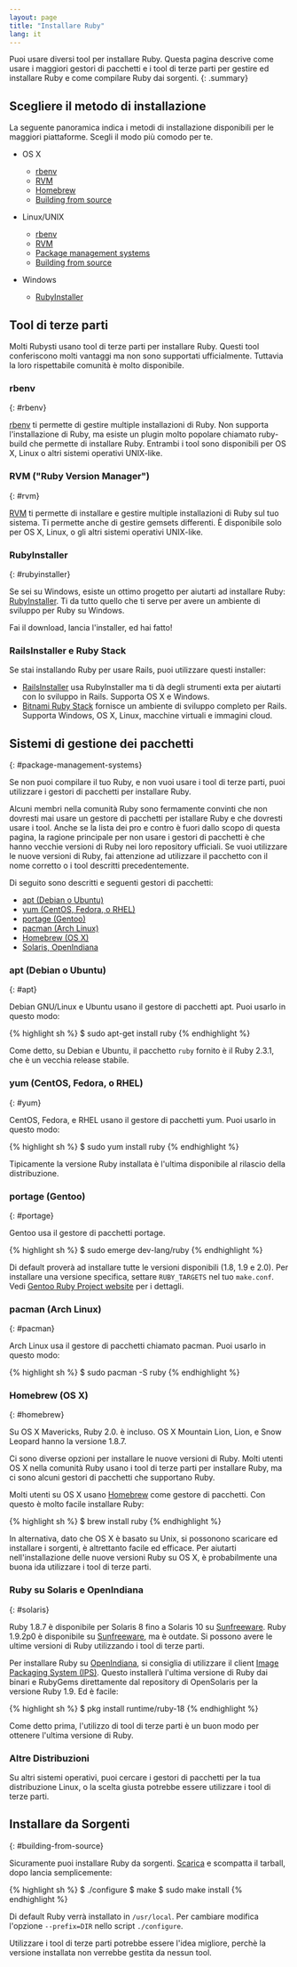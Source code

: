 ```yaml
---
layout: page
title: "Installare Ruby"
lang: it
---
```


Puoi usare diversi tool per installare Ruby.
Questa pagina descrive come usare i maggiori gestori di pacchetti
e i tool di terze parti per gestire ed installare Ruby
e come compilare Ruby dai sorgenti.
{: .summary}


## Scegliere il metodo di installazione

La seguente panoramica indica i metodi di installazione disponibili
per le maggiori piattaforme.
Scegli il modo più comodo per te.

* OS X

  * [rbenv](#rbenv)
  * [RVM](#rvm)
  * [Homebrew](#homebrew)
  * [Building from source](#building-from-source)

* Linux/UNIX

  * [rbenv](#rbenv)
  * [RVM](#rvm)
  * [Package management systems](#package-management-systems)
  * [Building from source](#building-from-source)

* Windows

  * [RubyInstaller](#rubyinstaller)


## Tool di terze parti

Molti Rubysti usano tool di terze parti per installare Ruby.
Questi tool conferiscono molti vantaggi ma non sono supportati ufficialmente.
Tuttavia la loro rispettabile comunità è molto disponibile.


### rbenv
{: #rbenv}

[rbenv][rbenv] ti permette di gestire multiple installazioni di Ruby.
Non supporta l'installazione di Ruby, ma esiste un plugin molto popolare
chiamato ruby-build che permette di installare Ruby.
Entrambi i tool sono disponibili per OS X, Linux o altri sistemi operativi
UNIX-like.


### RVM ("Ruby Version Manager")
{: #rvm}

[RVM][rvm] ti permette di installare e gestire multiple installazioni di Ruby
sul tuo sistema. Ti permette anche di gestire gemsets differenti.
È disponibile solo per OS X, Linux, o gli altri sistemi operativi UNIX-like.


### RubyInstaller
{: #rubyinstaller}

Se sei su Windows, esiste un ottimo progetto per aiutarti ad installare Ruby:
[RubyInstaller][rubyinstaller]. Ti da tutto quello che ti serve per avere un
ambiente di sviluppo per Ruby su Windows.

Fai il download, lancia l'installer, ed hai fatto!


### RailsInstaller e Ruby Stack

Se stai installando Ruby per usare Rails, puoi utilizzare questi installer:

* [RailsInstaller][railsinstaller]
  usa RubyInstaller ma ti dà degli strumenti exta per aiutarti
  con lo sviluppo in Rails.
  Supporta OS X e Windows.
* [Bitnami Ruby Stack][rubystack]
  fornisce un ambiente di sviluppo completo per Rails.
  Supporta Windows, OS X, Linux, macchine virtuali e immagini cloud.


## Sistemi di gestione dei pacchetti
{: #package-management-systems}

Se non puoi compilare il tuo Ruby, e non vuoi usare i tool di terze parti,
puoi utilizzare i gestori di pacchetti per installare Ruby.

Alcuni membri nella comunità Ruby sono fermamente convinti che non dovresti
mai usare un gestore di pacchetti per istallare Ruby e che dovresti usare i
tool. Anche se la lista dei pro e contro è fuori dallo scopo di questa pagina,
la ragione principale per non usare i gestori di pacchetti è che hanno
vecchie versioni di Ruby nei loro repository ufficiali. Se vuoi utilizzare le
nuove versioni di Ruby, fai attenzione ad utilizzare il pacchetto con il nome
corretto o i tool descritti precedentemente.

Di seguito sono descritti e seguenti gestori di pacchetti:

* [apt (Debian o Ubuntu)](#apt)
* [yum (CentOS, Fedora, o RHEL)](#yum)
* [portage (Gentoo)](#gentoo)
* [pacman (Arch Linux)](#pacman)
* [Homebrew (OS X)](#homebrew)
* [Solaris, OpenIndiana](#solaris)


### apt (Debian o Ubuntu)
{: #apt}

Debian GNU/Linux e Ubuntu usano il gestore di pacchetti apt.
Puoi usarlo in questo modo:

{% highlight sh %}
$ sudo apt-get install ruby
{% endhighlight %}

Come detto, su Debian e Ubuntu, il pacchetto `ruby` fornito è il Ruby 2.3.1,
che è un vecchia release stabile.


### yum (CentOS, Fedora, o RHEL)
{: #yum}

CentOS, Fedora, e RHEL usano il gestore di pacchetti yum.
Puoi usarlo in questo modo:

{% highlight sh %}
$ sudo yum install ruby
{% endhighlight %}

Tipicamente la versione Ruby installata è l'ultima disponibile
al rilascio della distribuzione.


### portage (Gentoo)
{: #portage}

Gentoo usa il gestore di pacchetti portage.

{% highlight sh %}
$ sudo emerge dev-lang/ruby
{% endhighlight %}

Di default proverà ad installare tutte le versioni disponibili (1.8, 1.9 e 2.0).
Per installare una versione specifica,
settare `RUBY_TARGETS` nel tuo `make.conf`.
Vedi [Gentoo Ruby Project website][gentoo-ruby] per i dettagli.

### pacman (Arch Linux)
{: #pacman}

Arch Linux usa il gestore di pacchetti chiamato pacman.
Puoi usarlo in questo modo:

{% highlight sh %}
$ sudo pacman -S ruby
{% endhighlight %}


### Homebrew (OS X)
{: #homebrew}

Su OS X Mavericks, Ruby 2.0. è incluso.
OS X Mountain Lion, Lion, e Snow Leopard hanno la versione 1.8.7.

Ci sono diverse opzioni per installare le nuove versioni di Ruby.
Molti utenti OS X nella comunità Ruby usano i tool di terze parti per installare
Ruby, ma ci sono alcuni gestori di pacchetti che supportano Ruby.

Molti utenti su OS X usano [Homebrew][homebrew] come gestore di pacchetti.
Con questo è molto facile installare Ruby:

{% highlight sh %}
$ brew install ruby
{% endhighlight %}

In alternativa, dato che OS X è basato su Unix, si possonono scaricare ed
installare i sorgenti, è altrettanto facile ed efficace.
Per aiutarti nell'installazione delle nuove versioni Ruby su OS X, è
probabilmente una buona ida utilizzare i tool di terze parti.

### Ruby su Solaris e OpenIndiana
{: #solaris}

Ruby 1.8.7 è disponibile per Solaris 8 fino a Solaris 10 su
[Sunfreeware][sunfreeware].
Ruby 1.9.2p0 è disponibile su [Sunfreeware][sunfreeware], ma è outdate.
Si possono avere le ultime versioni di Ruby utilizzando i tool di terze parti.

Per installare Ruby su [OpenIndiana][openindiana], si consiglia di utilizzare il
client [Image Packaging System (IPS)][opensolaris-pkg].
Questo installerà l'ultima versione di Ruby dai binari e RubyGems direttamente
dal repository di OpenSolaris per la versione Ruby 1.9. Ed è facile:

{% highlight sh %}
$ pkg install runtime/ruby-18
{% endhighlight %}

Come detto prima, l'utilizzo di tool di terze parti è un buon modo per ottenere
l'ultima versione di Ruby.


### Altre Distribuzioni

Su altri sistemi operativi, puoi cercare i gestori di pacchetti per la tua
distribuzione Linux, o la scelta giusta potrebbe essere utilizzare i tool di
terze parti.


## Installare da Sorgenti
{: #building-from-source}

Sicuramente puoi installare Ruby da sorgenti.
[Scarica](/it/downloads/) e scompatta il tarball, dopo lancia semplicemente:

{% highlight sh %}
$ ./configure
$ make
$ sudo make install
{% endhighlight %}

Di default Ruby verrà installato in `/usr/local`. Per cambiare modifica
l'opzione `--prefix=DIR` nello script `./configure`.

Utilizzare i tool di terze parti potrebbe essere l'idea migliore,
perchè la versione installata non verrebbe gestita da nessun tool.


[rvm]: http://rvm.io/
[rbenv]: https://github.com/rbenv/rbenv
[rubyinstaller]: https://rubyinstaller.org/
[railsinstaller]: http://railsinstaller.org/
[rubystack]: http://bitnami.com/stack/ruby/installer
[sunfreeware]: http://www.sunfreeware.com
[openindiana]: http://openindiana.org/
[opensolaris-pkg]: http://opensolaris.org/os/project/pkg/
[gentoo-ruby]: http://www.gentoo.org/proj/en/prog_lang/ruby/
[homebrew]: http://brew.sh/
